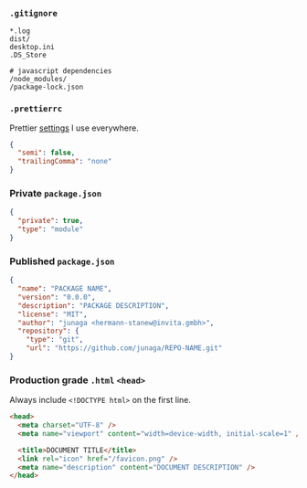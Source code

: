 ### `.gitignore`

```ignore
*.log
dist/
desktop.ini
.DS_Store

# javascript dependencies
/node_modules/
/package-lock.json
```

### `.prettierrc`

Prettier [settings](https://invita.link/prettier-playground) I use everywhere.

```json
{
  "semi": false,
  "trailingComma": "none"
}
```

### Private `package.json`

```json
{
  "private": true,
  "type": "module"
}
```

### Published `package.json`

```json
{
  "name": "PACKAGE NAME",
  "version": "0.0.0",
  "description": "PACKAGE DESCRIPTION",
  "license": "MIT",
  "author": "junaga <hermann-stanew@invita.gmbh>",
  "repository": {
    "type": "git",
    "url": "https://github.com/junaga/REPO-NAME.git"
}
```

### Production grade `.html` `<head>`

Always include `<!DOCTYPE html>` on the first line.

```html
<head>
  <meta charset="UTF-8" />
  <meta name="viewport" content="width=device-width, initial-scale=1" />

  <title>DOCUMENT TITLE</title>
  <link rel="icon" href="/favicon.png" />
  <meta name="description" content="DOCUMENT DESCRIPTION" />
</head>
```
